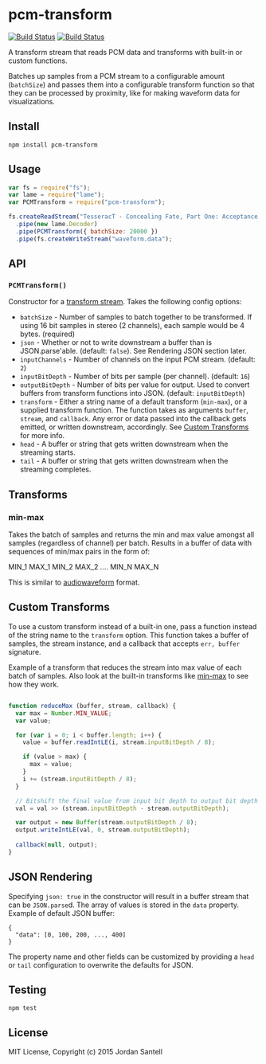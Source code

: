 # pcm-transform

[![Build Status](http://img.shields.io/travis/jsantell/pcm-transform.svg?style=flat-square)](https://travis-ci.org/jsantell/pcm-transform)
[![Build Status](http://img.shields.io/npm/v/pcm-transform.svg?style=flat-square)](https://www.npmjs.org/package/pcm-transform)

A transform stream that reads PCM data and transforms with built-in or custom functions.

Batches up samples from a PCM stream to a configurable amount (`batchSize`) and passes them into a configurable transform function so that they can be processed by proximity, like for making waveform data for visualizations.

## Install

```
npm install pcm-transform
```

## Usage

```javascript
var fs = require("fs");
var lame = require("lame");
var PCMTransform = require("pcm-transform");

fs.createReadStream("TesseracT - Concealing Fate, Part One: Acceptance.mp3")
  .pipe(new lame.Decoder)
  .pipe(PCMTransform({ batchSize: 20000 })
  .pipe(fs.createWriteStream("waveform.data");

```

## API

### `PCMTransform()`

Constructor for a [transform stream](https://nodejs.org/api/stream.html#stream_class_stream_transform). Takes the following config options:

* `batchSize` - Number of samples to batch together to be transformed. If using 16 bit samples in stereo (2 channels), each sample would be 4 bytes. (required)
* `json` - Whether or not to write downstream a buffer than is JSON.parse'able. (default: `false`). See Rendering JSON section later.
* `inputChannels` - Number of channels on the input PCM stream. (default: `2`)
* `inputBitDepth` - Number of bits per sample (per channel). (default: `16`)
* `outputBitDepth` - Number of bits per value for output. Used to convert buffers from transform functions into JSON. (default: `inputBitDepth`)
* `transform` - Either a string name of a default transform (`min-max`), or a supplied transform function. The function takes as arguments `buffer`, `stream`, and `callback`. Any error or data passed into the callback gets emitted, or written downstream, accordingly. See [Custom Transforms](https://github.com/jsantell/pcm-transform#custom-transforms) for more info.
* `head` - A buffer or string that gets written downstream when the streaming starts.
* `tail` - A buffer or string that gets written downstream when the streaming completes.

## Transforms

### min-max

Takes the batch of samples and returns the min and max value amongst all samples (regardless of channel) per batch. Results in a buffer of data with sequences of min/max pairs in the form of:

MIN_1 MAX_1 MIN_2 MAX_2 .... MIN_N MAX_N

This is similar to [audiowaveform](https://github.com/bbcrd/audiowaveform/blob/master/doc/DataFormat.md) format.

## Custom Transforms

To use a custom transform instead of a built-in one, pass a function instead of the string name to the `transform` option. This function takes a buffer of samples, the stream instance, and a callback that accepts `err, buffer` signature.

Example of a transform that reduces the stream into max value of each batch of samples. Also look at the built-in transforms like [min-max](https://github.com/jsantell/pcm-transform/blob/master/lib/transforms/min-max.js) to see how they work.

```js

function reduceMax (buffer, stream, callback) {
  var max = Number.MIN_VALUE;
  var value;

  for (var i = 0; i < buffer.length; i++) {
    value = buffer.readIntLE(i, stream.inputBitDepth / 8);

    if (value > max) {
      max = value;
    }
    i += (stream.inputBitDepth / 8);
  }

  // Bitshift the final value from input bit depth to output bit depth
  val = val >> (stream.inputBitDepth - stream.outputBitDepth);

  var output = new Buffer(stream.outputBitDepth / 8);
  output.writeIntLE(val, 0, stream.outputBitDepth);
  
  callback(null, output);
}

```

## JSON Rendering

Specifying `json: true` in the constructor will result in a buffer stream that can be `JSON.parse`d. The array of values is stored in the `data` property. Example of default JSON buffer:

```
{
  "data": [0, 100, 200, ..., 400]
}
```

The property name and other fields can be customized by providing a `head` or `tail` configuration to overwrite the defaults for JSON.

## Testing

```
npm test
```

## License

MIT License, Copyright (c) 2015 Jordan Santell
